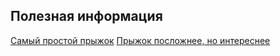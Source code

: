 ## Полезная информация

[Самый простой прыжок](https://stackoverflow.com/questions/70591591/how-to-make-a-character-jump-in-pygame)
[Прыжок посложнее, но интереснее](https://www.geeksforgeeks.org/python-making-an-object-jump-in-pygame/)

